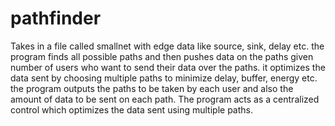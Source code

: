 # pathfinder
Takes in a file called smallnet with edge data like source, sink, delay etc. the program finds all possible paths and then pushes 
data on the paths given number of users who want to send their data over the paths. it optimizes the data sent by choosing 
multiple paths to minimize delay, buffer, energy etc. 
the program outputs the paths to be taken by each user and also the amount of data to be sent on each path.
The program acts as a centralized control which optimizes the data sent using multiple paths.
